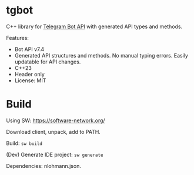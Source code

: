 # tgbot

C++ library for [Telegram Bot API](https://core.telegram.org/bots/api) with generated API types and methods.

Features:

* Bot API v7.4
* Generated API structures and methods. No manual typing errors. Easily updatable for API changes.
* C++23
* Header only
* License: MIT

# Build

Using SW: https://software-network.org/

Download client, unpack, add to PATH.

Build: `sw build`

(Dev) Generate IDE project: `sw generate`

Dependencies: nlohmann.json.
